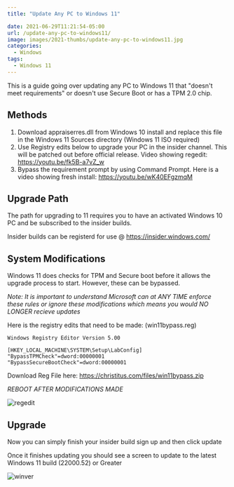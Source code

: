 ```yaml
---
title: "Update Any PC to Windows 11"

date: 2021-06-29T11:21:54-05:00
url: /update-any-pc-to-windows11/
image: images/2021-thumbs/update-any-pc-to-windows11.jpg
categories:
  - Windows
tags:
  - Windows 11
---
```

This is a guide going over updating any PC to Windows 11 that "doesn't meet requirements" or doesn't use Secure Boot or has a TPM 2.0 chip. 
<!--more-->

## Methods

1. Download appraiserres.dll from Windows 10 install and replace this file in the Windows 11 Sources directory (Windows 11 ISO required)
2. Use Registry edits below to upgrade your PC in the insider channel. This will be patched out before official release. Video showing regedit: <https://youtu.be/fk5B-a7vZ_w>
3. Bypass the requirement prompt by using Command Prompt. Here is a video showing fresh install: <https://youtu.be/wK40EFgzmqM>

## Upgrade Path

The path for upgrading to 11 requires you to have an activated Windows 10 PC and be subscribed to the insider builds.

Insider builds can be registerd for use @ <https://insider.windows.com/>

## System Modifications

Windows 11 does checks for TPM and Secure boot before it allows the upgrade process to start. However, these can be bypassed. 

*Note: It is important to understand Microsoft can at ANY TIME enforce these rules or ignore these modifications which means you would NO LONGER recieve updates*

Here is the registry edits that need to be made: (win11bypass.reg)

```
Windows Registry Editor Version 5.00

[HKEY_LOCAL_MACHINE\SYSTEM\Setup\LabConfig]
"BypassTPMCheck"=dword:00000001
"BypassSecureBootCheck"=dword:00000001
```

Download Reg File here: <https://christitus.com/files/win11bypass.zip>

*REBOOT AFTER MODIFICATIONS MADE*

![regedit](/images/2021/06-win11upgrade/regedit.png)

## Upgrade

Now you can simply finish your insider build sign up and then click update

Once it finishes updating you should see a screen to update to the latest Windows 11 build (22000.52) or Greater

![winver](/images/2021/06-win11upgrade/winver.png)

